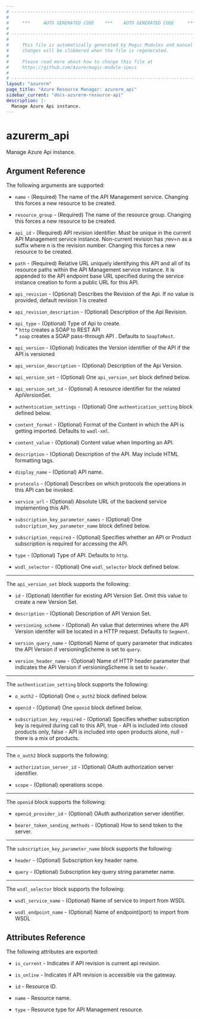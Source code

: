 ```yaml
---
# ----------------------------------------------------------------------------
#
#     ***     AUTO GENERATED CODE    ***    AUTO GENERATED CODE     ***
#
# ----------------------------------------------------------------------------
#
#     This file is automatically generated by Magic Modules and manual
#     changes will be clobbered when the file is regenerated.
#
#     Please read more about how to change this file at
#     https://github.com/Azure/magic-module-specs
#
# ----------------------------------------------------------------------------
layout: "azurerm"
page_title: "Azure Resource Manager: azurerm_api"
sidebar_current: "docs-azurerm-resource-api"
description: |-
  Manage Azure Api instance.
---
```


# azurerm_api

Manage Azure Api instance.


## Argument Reference

The following arguments are supported:

* `name` - (Required) The name of the API Management service. Changing this forces a new resource to be created.

* `resource_group` - (Required) The name of the resource group. Changing this forces a new resource to be created.

* `api_id` - (Required) API revision identifier. Must be unique in the current API Management service instance. Non-current revision has ;rev=n as a suffix where n is the revision number. Changing this forces a new resource to be created.

* `path` - (Required) Relative URL uniquely identifying this API and all of its resource paths within the API Management service instance. It is appended to the API endpoint base URL specified during the service instance creation to form a public URL for this API.

* `api_revision` - (Optional) Describes the Revision of the Api. If no value is provided, default revision 1 is created

* `api_revision_description` - (Optional) Description of the Api Revision.

* `api_type` - (Optional) Type of Api to create. <br> * `http` creates a SOAP to REST API <br> * `soap` creates a SOAP pass-through API . Defaults to `SoapToRest`.

* `api_version` - (Optional) Indicates the Version identifier of the API if the API is versioned

* `api_version_description` - (Optional) Description of the Api Version.

* `api_version_set` - (Optional) One `api_version_set` block defined below.

* `api_version_set_id` - (Optional) A resource identifier for the related ApiVersionSet.

* `authentication_settings` - (Optional) One `authentication_setting` block defined below.

* `content_format` - (Optional) Format of the Content in which the API is getting imported. Defaults to `wadl-xml`.

* `content_value` - (Optional) Content value when Importing an API.

* `description` - (Optional) Description of the API. May include HTML formatting tags.

* `display_name` - (Optional) API name.

* `protocols` - (Optional) Describes on which protocols the operations in this API can be invoked.

* `service_url` - (Optional) Absolute URL of the backend service implementing this API.

* `subscription_key_parameter_names` - (Optional) One `subscription_key_parameter_name` block defined below.

* `subscription_required` - (Optional) Specifies whether an API or Product subscription is required for accessing the API.

* `type` - (Optional) Type of API. Defaults to `http`.

* `wsdl_selector` - (Optional) One `wsdl_selector` block defined below.

---

The `api_version_set` block supports the following:

* `id` - (Optional) Identifier for existing API Version Set. Omit this value to create a new Version Set.

* `description` - (Optional) Description of API Version Set.

* `versioning_scheme` - (Optional) An value that determines where the API Version identifer will be located in a HTTP request. Defaults to `Segment`.

* `version_query_name` - (Optional) Name of query parameter that indicates the API Version if versioningScheme is set to `query`.

* `version_header_name` - (Optional) Name of HTTP header parameter that indicates the API Version if versioningScheme is set to `header`.

---

The `authentication_setting` block supports the following:

* `o_auth2` - (Optional) One `o_auth2` block defined below.

* `openid` - (Optional) One `openid` block defined below.

* `subscription_key_required` - (Optional) Specifies whether subscription key is required during call to this API, true - API is included into closed products only, false - API is included into open products alone, null - there is a mix of products.


---

The `o_auth2` block supports the following:

* `authorization_server_id` - (Optional) OAuth authorization server identifier.

* `scope` - (Optional) operations scope.

---

The `openid` block supports the following:

* `openid_provider_id` - (Optional) OAuth authorization server identifier.

* `bearer_token_sending_methods` - (Optional) How to send token to the server.

---

The `subscription_key_parameter_name` block supports the following:

* `header` - (Optional) Subscription key header name.

* `query` - (Optional) Subscription key query string parameter name.

---

The `wsdl_selector` block supports the following:

* `wsdl_service_name` - (Optional) Name of service to import from WSDL

* `wsdl_endpoint_name` - (Optional) Name of endpoint(port) to import from WSDL

## Attributes Reference

The following attributes are exported:

* `is_current` - Indicates if API revision is current api revision.

* `is_online` - Indicates if API revision is accessible via the gateway.

* `id` - Resource ID.

* `name` - Resource name.

* `type` - Resource type for API Management resource.
